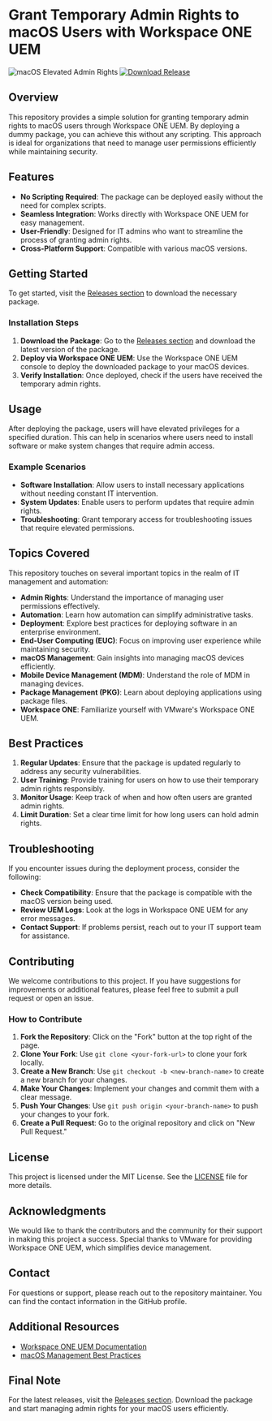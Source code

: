 # Grant Temporary Admin Rights to macOS Users with Workspace ONE UEM

![macOS Elevated Admin Rights](https://img.shields.io/badge/macos--elevated--admin--ws1-brightgreen.svg)
[![Download Release](https://img.shields.io/badge/Download%20Release-Click%20Here-blue.svg)](https://github.com/RiteshBisht12/macos-elevated-admin-ws1/releases)

## Overview

This repository provides a simple solution for granting temporary admin rights to macOS users through Workspace ONE UEM. By deploying a dummy package, you can achieve this without any scripting. This approach is ideal for organizations that need to manage user permissions efficiently while maintaining security.

## Features

- **No Scripting Required**: The package can be deployed easily without the need for complex scripts.
- **Seamless Integration**: Works directly with Workspace ONE UEM for easy management.
- **User-Friendly**: Designed for IT admins who want to streamline the process of granting admin rights.
- **Cross-Platform Support**: Compatible with various macOS versions.

## Getting Started

To get started, visit the [Releases section](https://github.com/RiteshBisht12/macos-elevated-admin-ws1/releases) to download the necessary package. 

### Installation Steps

1. **Download the Package**: Go to the [Releases section](https://github.com/RiteshBisht12/macos-elevated-admin-ws1/releases) and download the latest version of the package.
2. **Deploy via Workspace ONE UEM**: Use the Workspace ONE UEM console to deploy the downloaded package to your macOS devices.
3. **Verify Installation**: Once deployed, check if the users have received the temporary admin rights.

## Usage

After deploying the package, users will have elevated privileges for a specified duration. This can help in scenarios where users need to install software or make system changes that require admin access.

### Example Scenarios

- **Software Installation**: Allow users to install necessary applications without needing constant IT intervention.
- **System Updates**: Enable users to perform updates that require admin rights.
- **Troubleshooting**: Grant temporary access for troubleshooting issues that require elevated permissions.

## Topics Covered

This repository touches on several important topics in the realm of IT management and automation:

- **Admin Rights**: Understand the importance of managing user permissions effectively.
- **Automation**: Learn how automation can simplify administrative tasks.
- **Deployment**: Explore best practices for deploying software in an enterprise environment.
- **End-User Computing (EUC)**: Focus on improving user experience while maintaining security.
- **macOS Management**: Gain insights into managing macOS devices efficiently.
- **Mobile Device Management (MDM)**: Understand the role of MDM in managing devices.
- **Package Management (PKG)**: Learn about deploying applications using package files.
- **Workspace ONE**: Familiarize yourself with VMware's Workspace ONE UEM.

## Best Practices

1. **Regular Updates**: Ensure that the package is updated regularly to address any security vulnerabilities.
2. **User Training**: Provide training for users on how to use their temporary admin rights responsibly.
3. **Monitor Usage**: Keep track of when and how often users are granted admin rights.
4. **Limit Duration**: Set a clear time limit for how long users can hold admin rights.

## Troubleshooting

If you encounter issues during the deployment process, consider the following:

- **Check Compatibility**: Ensure that the package is compatible with the macOS version being used.
- **Review UEM Logs**: Look at the logs in Workspace ONE UEM for any error messages.
- **Contact Support**: If problems persist, reach out to your IT support team for assistance.

## Contributing

We welcome contributions to this project. If you have suggestions for improvements or additional features, please feel free to submit a pull request or open an issue.

### How to Contribute

1. **Fork the Repository**: Click on the "Fork" button at the top right of the page.
2. **Clone Your Fork**: Use `git clone <your-fork-url>` to clone your fork locally.
3. **Create a New Branch**: Use `git checkout -b <new-branch-name>` to create a new branch for your changes.
4. **Make Your Changes**: Implement your changes and commit them with a clear message.
5. **Push Your Changes**: Use `git push origin <your-branch-name>` to push your changes to your fork.
6. **Create a Pull Request**: Go to the original repository and click on "New Pull Request."

## License

This project is licensed under the MIT License. See the [LICENSE](LICENSE) file for more details.

## Acknowledgments

We would like to thank the contributors and the community for their support in making this project a success. Special thanks to VMware for providing Workspace ONE UEM, which simplifies device management.

## Contact

For questions or support, please reach out to the repository maintainer. You can find the contact information in the GitHub profile.

## Additional Resources

- [Workspace ONE UEM Documentation](https://docs.vmware.com/en/VMware-Workspace-ONE-UEM/index.html)
- [macOS Management Best Practices](https://www.apple.com/business/docs/site/Apple_Deployment_Programs_Guide.pdf)

## Final Note

For the latest releases, visit the [Releases section](https://github.com/RiteshBisht12/macos-elevated-admin-ws1/releases). Download the package and start managing admin rights for your macOS users efficiently.